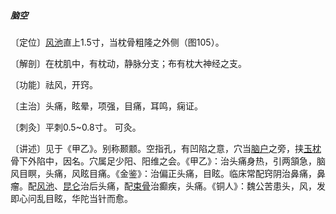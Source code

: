 ##### 脑空

〔定位〕[风池](https://www.gmzyjc.com/read/zjs/zjs3.1.9-12-0.0.3.3.20.md)直上1.5寸，当枕骨粗隆之外侧（图105）。

〔解剖〕在枕肌中，有枕动，静脉分支；布有枕大神经之支。

〔功能〕祛风，开窍。

〔主治〕头痛，眩晕，项强，目痛，耳鸣，痫证。

〔刺灸〕平刺0.5~0.8寸。 可灸。

〔讲述〕见于《甲乙》。别称颞颥。空指孔，有凹陷之意，穴当[脑户](https://www.gmzyjc.com/read/zjs/zjs3.2.2-0.0.1.3.17.md)之旁，挟[玉枕](https://www.gmzyjc.com/read/zjs/zjs3.1.7-8-0.0.1.3.9.md)骨下外陷中，因名。穴属足少阳、阳维之会。《甲乙》：治头痛身热，引两頷急，脑风目瞑，头痛，风眩目痛。《金鉴》：治偏正头痛，目眩。临床常配窍阴治鼻痛，鼻瘤。配[风池](https://www.gmzyjc.com/read/zjs/zjs3.1.9-12-0.0.3.3.20.md)、[昆仑](https://www.gmzyjc.com/read/zjs/zjs3.1.7-8-0.0.1.3.60.md)治后头痛，配[束骨](https://www.gmzyjc.com/read/zjs/zjs3.1.7-8-0.0.1.3.65.md)治癫疾，头痛。《铜人》：魏公苦患头，风，发即心问乱目眩，华陀当针而愈。
